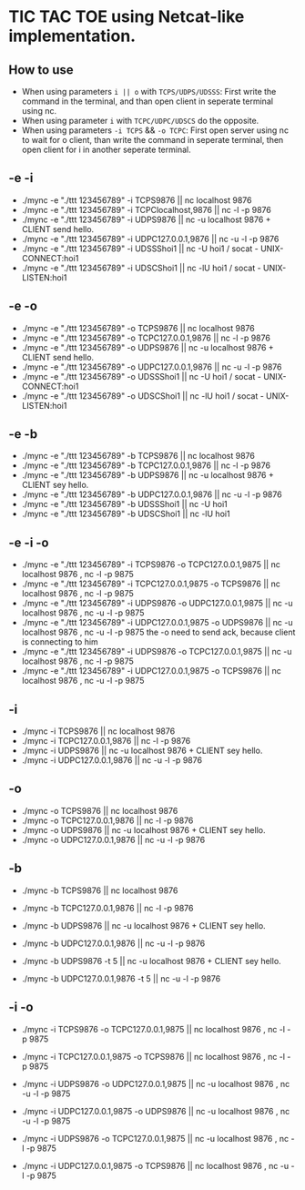 # TIC TAC TOE using Netcat-like implementation.

## How to use

- When using parameters `i || o` with `TCPS/UDPS/UDSSS`: First write the command in the terminal, and than open client in seperate terminal using nc.
- When using parameter `i` with `TCPC/UDPC/UDSCS` do the opposite.
- When using parameters `-i TCPS` && `-o TCPC`: First open server using nc to wait for o client, than write the command in seperate terminal, then open client for i in another seperate terminal. 

## -e -i ##

- ./mync -e "./ttt 123456789" -i TCPS9876           || nc localhost 9876
- ./mync -e "./ttt 123456789" -i TCPClocalhost,9876 || nc -l -p 9876
- ./mync -e "./ttt 123456789" -i UDPS9876           || nc -u localhost 9876 + CLIENT send hello.
- ./mync -e "./ttt 123456789" -i UDPC127.0.0.1,9876 || nc -u -l -p 9876
- ./mync -e "./ttt 123456789" -i UDSSShoi1          || nc -U hoi1 / socat - UNIX-CONNECT:hoi1
- ./mync -e "./ttt 123456789" -i UDSCShoi1          || nc -lU hoi1 / socat - UNIX-LISTEN:hoi1


## -e -o ##
- ./mync -e "./ttt 123456789" -o TCPS9876           || nc localhost 9876
- ./mync -e "./ttt 123456789" -o TCPC127.0.0.1,9876 || nc -l -p 9876
- ./mync -e "./ttt 123456789" -o UDPS9876           || nc -u localhost 9876 + CLIENT send hello.
- ./mync -e "./ttt 123456789" -o UDPC127.0.0.1,9876 || nc -u -l -p 9876
- ./mync -e "./ttt 123456789" -o UDSSShoi1          || nc -U hoi1 / socat - UNIX-CONNECT:hoi1
- ./mync -e "./ttt 123456789" -o UDSCShoi1          || nc -lU hoi1 / socat - UNIX-LISTEN:hoi1

## -e -b ##

- ./mync -e "./ttt 123456789" -b TCPS9876           || nc localhost 9876
- ./mync -e "./ttt 123456789" -b TCPC127.0.0.1,9876 || nc -l -p 9876
- ./mync -e "./ttt 123456789" -b UDPS9876           || nc -u localhost 9876 + CLIENT sey hello.
- ./mync -e "./ttt 123456789" -b UDPC127.0.0.1,9876 || nc -u -l -p 9876
- ./mync -e "./ttt 123456789" -b UDSSShoi1          || nc -U hoi1
- ./mync -e "./ttt 123456789" -b UDSCShoi1          || nc -lU hoi1


## -e -i -o ##
- ./mync -e "./ttt 123456789" -i TCPS9876 -o TCPC127.0.0.1,9875 || nc localhost 9876 , nc -l -p 9875
- ./mync -e "./ttt 123456789" -i TCPC127.0.0.1,9875 -o TCPS9876 || nc localhost 9876 , nc -l -p 9875
- ./mync -e "./ttt 123456789" -i UDPS9876 -o UDPC127.0.0.1,9875 || nc -u localhost 9876 , nc -u -l -p 9875
- ./mync -e "./ttt 123456789" -i UDPC127.0.0.1,9875 -o UDPS9876 || nc -u localhost 9876 , nc -u -l -p 9875 the -o need to send ack, because client is connecting to him
- ./mync -e "./ttt 123456789" -i UDPS9876 -o TCPC127.0.0.1,9875 || nc -u localhost 9876 , nc -l -p 9875
- ./mync -e "./ttt 123456789" -i UDPC127.0.0.1,9875 -o TCPS9876 || nc localhost 9876 , nc -u -l -p 9875


## -i ##
- ./mync -i TCPS9876           || nc localhost 9876
- ./mync -i TCPC127.0.0.1,9876 || nc -l -p 9876
- ./mync -i UDPS9876           || nc -u localhost 9876 + CLIENT sey hello.
- ./mync -i UDPC127.0.0.1,9876 || nc -u -l -p 9876

## -o ##
- ./mync  -o TCPS9876           || nc localhost 9876
- ./mync  -o TCPC127.0.0.1,9876 || nc -l -p 9876
- ./mync  -o UDPS9876           || nc -u localhost 9876 + CLIENT sey hello.
- ./mync  -o UDPC127.0.0.1,9876 || nc -u -l -p 9876

## -b ##
- ./mync -b TCPS9876           || nc localhost 9876
- ./mync -b TCPC127.0.0.1,9876 || nc -l -p 9876
- ./mync -b UDPS9876           || nc -u localhost 9876 + CLIENT sey hello.
- ./mync -b UDPC127.0.0.1,9876 || nc -u -l -p 9876

- ./mync -b UDPS9876 -t 5           || nc -u localhost 9876 + CLIENT sey hello.
- ./mync -b UDPC127.0.0.1,9876 -t 5 || nc -u -l -p 9876

## -i -o ##
- ./mync -i TCPS9876 -o TCPC127.0.0.1,9875 || nc localhost 9876 , nc -l -p 9875
- ./mync -i TCPC127.0.0.1,9875 -o TCPS9876 || nc localhost 9876 , nc -l -p 9875
- ./mync -i UDPS9876 -o UDPC127.0.0.1,9875 || nc -u localhost 9876 , nc -u -l -p 9875
- ./mync -i UDPC127.0.0.1,9875 -o UDPS9876 || nc -u localhost 9876 , nc -u -l -p 9875

- ./mync -i UDPS9876 -o TCPC127.0.0.1,9875 || nc -u localhost 9876 , nc -l -p 9875
- ./mync -i UDPC127.0.0.1,9875 -o TCPS9876 || nc localhost 9876 , nc -u -l -p 9875
